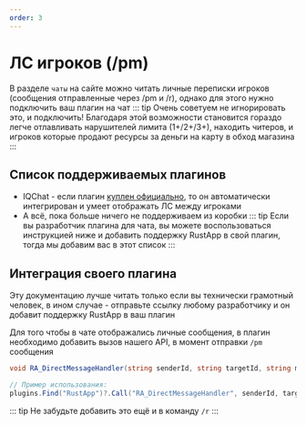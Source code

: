 ```yaml
---
order: 3
---
```


# ЛС игроков (/pm)
В разделе `чаты` на сайте можно читать личные переписки игроков (сообщения отправленные через /pm и /r), однако для этого нужно подключить ваш плагин на чат
::: tip
Очень советуем не игнорировать это, и подключить! Благодаря этой возможности становится гораздо легче отлавливать нарушителей лимита (1+/2+/3+), находить читеров, и игроков которые продают ресурсы за деньги на карту в обход магазина
:::

## Список поддерживаемых плагинов
- IQChat - если плагин [куплен официально](https://skyplugins.ru/resources/iqchat.79/), то он автоматически интегрирован и умеет отображать ЛС между игроками
- А всё, пока больше ничего не поддерживаем из коробки
::: tip
Если вы разработчик плагина для чата, вы можете воспользоваться инструкцией ниже и добавить поддержку RustApp в свой плагин, тогда мы добавим вас в этот список
:::

## Интеграция своего плагина
Эту документацию лучше читать только если вы технически грамотный человек, в ином случае - отправьте ссылку любому разработчику и он добавит поддержку RustApp в ваш плагин

Для того чтобы в чате отображались личные сообщения, в плагин необходимо добавить вызов нашего API, в момент отправки `/pm` сообщения
```c#
void RA_DirectMessageHandler(string senderId, string targetId, string message);

// Пример использования:
plugins.Find("RustApp")?.Call("RA_DirectMessageHandler", senderId, targetId, message);
```
::: tip
Не забудьте добавить это ещё и в команду `/r`
:::